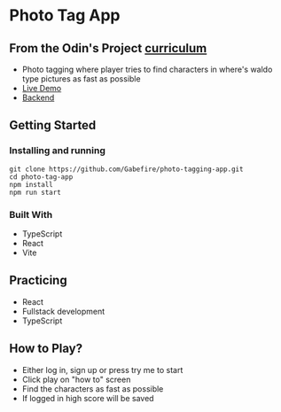 # Photo Tag App

## From the Odin's Project [curriculum](www.theodinproject.com)

- Photo tagging where player tries to find characters in where's waldo type pictures as fast as possible
- [Live Demo](https://tiny-sundae-d0a2d1.netlify.app/)
- [Backend](https://github.com/Gabefire/photo-tagging-app-api)

## Getting Started

### Installing and running

```
git clone https://github.com/Gabefire/photo-tagging-app.git
cd photo-tag-app
npm install
npm run start
```

### Built With

- TypeScript
- React
- Vite

## Practicing

- React
- Fullstack development
- TypeScript

## How to Play?

- Either log in, sign up or press try me to start
- Click play on "how to" screen
- Find the characters as fast as possible
- If logged in high score will be saved
